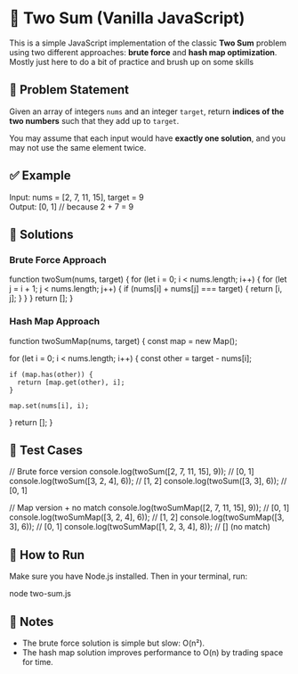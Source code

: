 # 🧮 Two Sum (Vanilla JavaScript)

This is a simple JavaScript implementation of the classic **Two Sum** problem using two different approaches: **brute force** and **hash map optimization**. Mostly just here to do a bit of practice and brush up on some skills

## 📌 Problem Statement

Given an array of integers `nums` and an integer `target`, return **indices of the two numbers** such that they add up to `target`.

You may assume that each input would have **exactly one solution**, and you may not use the same element twice.

## ✅ Example

Input: nums = [2, 7, 11, 15], target = 9  
Output: [0, 1] // because 2 + 7 = 9

## 🧠 Solutions

### Brute Force Approach

function twoSum(nums, target) {
  for (let i = 0; i < nums.length; i++) {
    for (let j = i + 1; j < nums.length; j++) {
      if (nums[i] + nums[j] === target) {
        return [i, j];
      }
    }
  }
  return [];
}

### Hash Map Approach

function twoSumMap(nums, target) {
  const map = new Map();

  for (let i = 0; i < nums.length; i++) {
    const other = target - nums[i];

    if (map.has(other)) {
      return [map.get(other), i];
    }

    map.set(nums[i], i);
  }
  return [];
}

## 🧪 Test Cases

// Brute force version
console.log(twoSum([2, 7, 11, 15], 9)); // [0, 1]
console.log(twoSum([3, 2, 4], 6));      // [1, 2]
console.log(twoSum([3, 3], 6));         // [0, 1]

// Map version + no match
console.log(twoSumMap([2, 7, 11, 15], 9));    // [0, 1]
console.log(twoSumMap([3, 2, 4], 6));         // [1, 2]
console.log(twoSumMap([3, 3], 6));            // [0, 1]
console.log(twoSumMap([1, 2, 3, 4], 8));      // [] (no match)

## 🚀 How to Run

Make sure you have Node.js installed. Then in your terminal, run:

node two-sum.js

## 🧠 Notes

- The brute force solution is simple but slow: O(n²).
- The hash map solution improves performance to O(n) by trading space for time.
